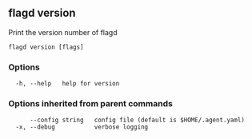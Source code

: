 <!-- markdownlint-disable-file -->
## flagd version

Print the version number of flagd

```
flagd version [flags]
```

### Options

```
  -h, --help   help for version
```

### Options inherited from parent commands

```
      --config string   config file (default is $HOME/.agent.yaml)
  -x, --debug           verbose logging
```